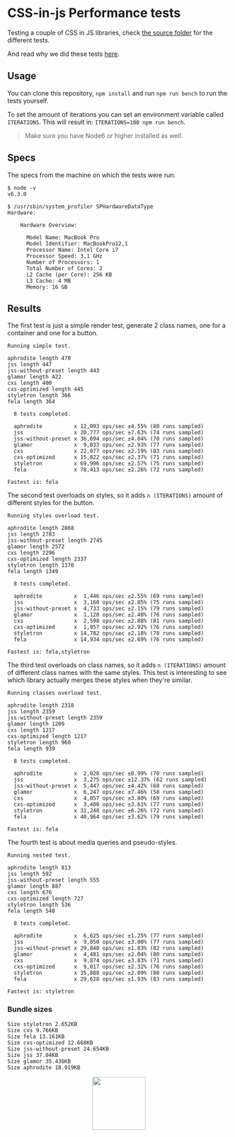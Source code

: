 # CSS-in-js Performance tests

Testing a couple of CSS in JS libraries, check [the source folder](./src/cases) for the different tests.

And read why we did these tests [here](https://engineering.hellofresh.com/the-css-in-js-battle-89c34a7a83ea).

## Usage

You can clone this repository, `npm install` and run `npm run bench` to run the tests yourself.

To set the amount of iterations you can set an environment variable called `ITERATIONS`. This will result in: `ITERATIONS=100 npm run bench`.

> Make sure you have Node6 or higher installed as well.

## Specs

The specs from the machine on which the tests were run:

```
$ node -v
v6.3.0

$ /usr/sbin/system_profiler SPHardwareDataType
Hardware:

    Hardware Overview:

      Model Name: MacBook Pro
      Model Identifier: MacBookPro12,1
      Processor Name: Intel Core i7
      Processor Speed: 3,1 GHz
      Number of Processors: 1
      Total Number of Cores: 2
      L2 Cache (per Core): 256 KB
      L3 Cache: 4 MB
      Memory: 16 GB
```

## Results

The first test is just a simple render test, generate 2 class names, one for a container and one for a button.

```
Running simple test.

aphrodite length 470
jss length 447
jss-without-preset length 443
glamor length 422
cxs length 400
cxs-optimized length 445
styletron length 366
fela length 364

  8 tests completed.

  aphrodite          x 12,093 ops/sec ±4.55% (80 runs sampled)
  jss                x 20,777 ops/sec ±7.63% (74 runs sampled)
  jss-without-preset x 36,694 ops/sec ±4.84% (70 runs sampled)
  glamor             x  9,033 ops/sec ±2.93% (77 runs sampled)
  cxs                x 22,077 ops/sec ±2.19% (83 runs sampled)
  cxs-optimized      x 15,822 ops/sec ±2.37% (71 runs sampled)
  styletron          x 69,996 ops/sec ±2.57% (75 runs sampled)
  fela               x 78,413 ops/sec ±2.26% (72 runs sampled)
  
Fastest is: fela
```

The second test overloads on styles, so it adds `n (ITERATIONS)` amount of different styles for the button.

```
Running styles overload test.

aphrodite length 2868
jss length 2783
jss-without-preset length 2745
glamor length 2572
cxs length 2296
cxs-optimized length 2337
styletron length 1370
fela length 1349

  8 tests completed.

  aphrodite          x  1,446 ops/sec ±2.55% (69 runs sampled)
  jss                x  3,160 ops/sec ±2.85% (75 runs sampled)
  jss-without-preset x  4,733 ops/sec ±2.15% (79 runs sampled)
  glamor             x  1,120 ops/sec ±2.48% (76 runs sampled)
  cxs                x  2,598 ops/sec ±2.88% (81 runs sampled)
  cxs-optimized      x  1,957 ops/sec ±2.92% (76 runs sampled)
  styletron          x 14,782 ops/sec ±2.18% (78 runs sampled)
  fela               x 14,934 ops/sec ±2.69% (76 runs sampled)

Fastest is: fela,styletron
```

The third test overloads on class names, so it adds `n (ITERATIONS)` amount of different class names with the same styles. This test is interesting to see which library actually merges these styles when they're similar.

```
Running classes overload test.

aphrodite length 2318
jss length 2359
jss-without-preset length 2359
glamor length 1209
cxs length 1217
cxs-optimized length 1217
styletron length 960
fela length 939

  8 tests completed.

  aphrodite          x  2,020 ops/sec ±8.99% (70 runs sampled)
  jss                x  3,275 ops/sec ±12.37% (62 runs sampled)
  jss-without-preset x  5,447 ops/sec ±4.42% (68 runs sampled)
  glamor             x  6,247 ops/sec ±7.46% (58 runs sampled)
  cxs                x  4,057 ops/sec ±3.80% (69 runs sampled)
  cxs-optimized      x  3,400 ops/sec ±3.61% (77 runs sampled)
  styletron          x 31,248 ops/sec ±6.26% (72 runs sampled)
  fela               x 40,964 ops/sec ±3.62% (79 runs sampled)

Fastest is: fela
```

The fourth test is about media queries and pseudo-styles.

```
Running nested test.

aphrodite length 813
jss length 592
jss-without-preset length 555
glamor length 887
cxs length 676
cxs-optimized length 727
styletron length 536
fela length 540

  8 tests completed.

  aphrodite          x  6,625 ops/sec ±1.25% (77 runs sampled)
  jss                x  9,050 ops/sec ±3.00% (77 runs sampled)
  jss-without-preset x 29,840 ops/sec ±1.83% (82 runs sampled)
  glamor             x  4,481 ops/sec ±2.04% (80 runs sampled)
  cxs                x  9,874 ops/sec ±3.83% (71 runs sampled)
  cxs-optimized      x  9,017 ops/sec ±2.32% (76 runs sampled)
  styletron          x 35,888 ops/sec ±2.09% (80 runs sampled)
  fela               x 29,628 ops/sec ±1.93% (83 runs sampled)

Fastest is: styletron
```

### Bundle sizes

```
Size styletron 2.652KB
Size cxs 9.766KB
Size fela 13.161KB
Size cxs-optimized 12.668KB
Size jss-without-preset 24.654KB
Size jss 37.04KB
Size glamor 35.436KB
Size aphrodite 18.919KB
```

<p align="center">
  <a href="https://hellofresh.com">
    <img width="120" src="https://www.hellofresh.de/images/hellofresh/press/HelloFresh_Logo.png">
  </a>
</p>
